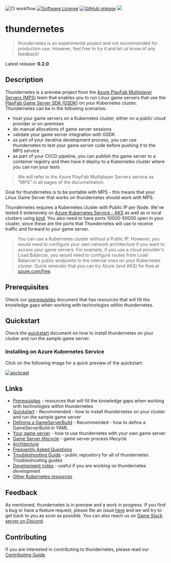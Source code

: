 ![CI workflow](https://github.com/playfab/thundernetes/actions/workflows/main.yml/badge.svg)
[![Software License](https://img.shields.io/badge/license-Apache-brightgreen.svg?style=flat-square)](LICENSE)
[![GitHub release](https://img.shields.io/github/release/playfab/thundernetes.svg)](https://github.com/playfab/thundernetes/releases)
![](https://img.shields.io/badge/status-alpha-red.svg)

# thundernetes

> thundernetes is an experimental project and not recommended for production use. However, feel free to try it and let us know of any feedback!

Latest release: **0.2.0**

## Description

Thundernetes is a preview project from the [Azure PlayFab Multiplayer Servers (MPS)](https://docs.microsoft.com/en-us/gaming/playfab/features/multiplayer/servers/) team that enables you to run Linux game servers that use the [PlayFab Game Server SDK (GSDK)](https://github.com/PlayFab/gsdk) on your Kubernetes cluster. Thundernetes can be in the following scenarios:

- host your game servers on a Kubernetes cluster, either on a public cloud provider or on-premises
- do manual allocations of game server sessions
- validate your game server integration with GSDK
- as part of your iterative development process, you can use thundernetes to test your game server code before pushing it to the MPS service
- as part of your CI/CD pipeline, you can publish the game server to a container registry and then have it deploy to a Kubernetes cluster where you can run your tests

> We will refer to the Azure PlayFab Multiplayer Servers service as "MPS" in all pages of the documentation.

Goal for thundernetes is to be portable with MPS - this means that your Linux Game Server that works on thundernetes should work with MPS.

Thundernetes requires a Kubernetes cluster with Public IP per Node. We've tested it extensively on [Azure Kubernetes Service - AKS](https://docs.microsoft.com/en-us/azure/aks/intro-kubernetes) as well as in local clusters using [kind](https://kind.sigs.k8s.io/). You also need to have ports 10000-50000 open in your cluster, since these are the ports that Thundernetes will use to receive traffic and forward to your game server.

> You can use a Kubernetes cluster without a Public IP. However, you would need to configure your own network architecture if you want to access your game servers. For example, if you use a cloud provider's Load Balancer, you would need to configure routes from Load Balancer's public endpoints to the internal ones on your Kubernetes cluster.
> Quick reminder that you can try Azure (and AKS) for free at [azure.com/free](https://azure.com/free).

## Prerequisites

Check our [prerequisites](docs/prerequisites.md) document that has resources that will fill the knowledge gaps when working with technologies within thundernetes. 

## Quickstart

Check the [quickstart](docs/quickstart.md) document on how to install thundernetes on your cluster and run the sample game server. 

### Installing on Azure Kubernetes Service

Click on the following image for a quick preview of the quickstart:

[![asciicast](https://asciinema.org/a/438455.png)](https://asciinema.org/a/438455)

## Links

- [Prerequisites](docs/prerequisites.md) - resources that will fill the knowledge gaps when working with technologies within thundernetes
- [Quickstart](docs/quickstart.md) - Recommended - how to install thundernetes on your cluster and run the sample game server
- [Defining a GameServerBuild](docs/gameserverbuild.md) - Recommended - how to define a GameServerBuild in YAML
- [Your game server](docs/yourgameserver.md) - how to use thundernetes with your own game server
- [Game Server lifecycle](docs/gameserverlifecycle.md) - game server process lifecycle
- [Architecture](docs/architecture.md)
- [Frequently Asked Questions](docs/FAQ.md)
- [Troubleshooting Guide](docs/troubleshooting/README.md) - public repository for all of thundernetes Troubleshooting guides
- [Development notes](docs/development.md) - useful if you are working on thundernetes development
- [Other Kubernetes resources](docs/resources.md)

## Feedback

As mentioned, thundernetes is in preview and a work in progress. If you find a bug or have a feature request, please file an issue [here](https://github.com/PlayFab/thundernetes/issues) and we will try to get back to you as soon as possible. You can also reach us on [Game Stack server on Discord](https://discord.gg/gamestack).

## Contributing

If you are interested in contributing to thundernetes, please read our [Contributing Guide](docs/contributing.md).
